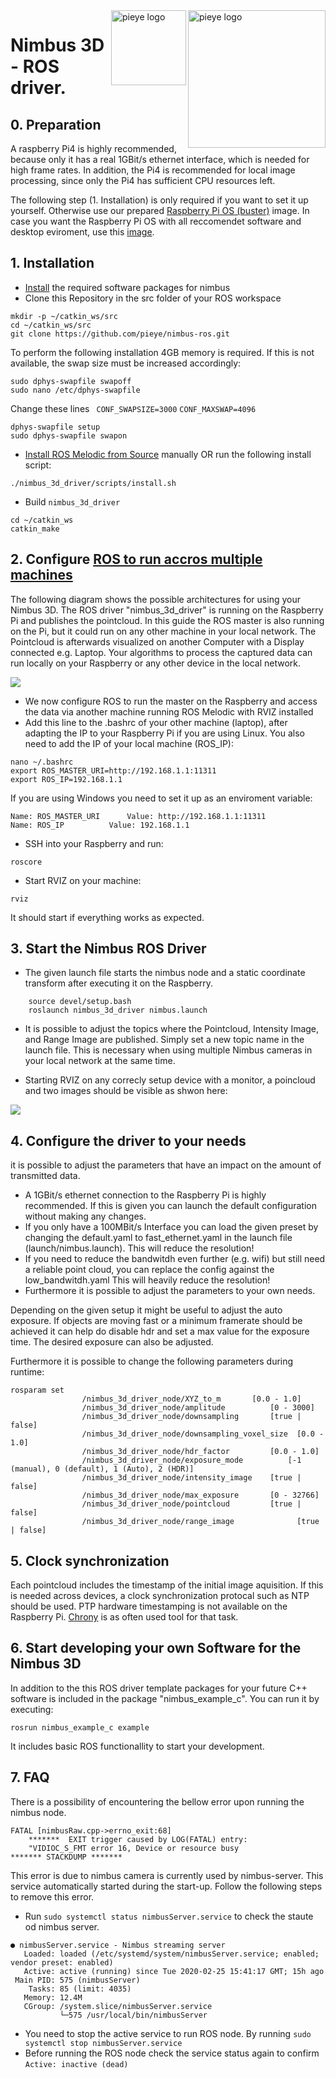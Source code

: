 <img src="./assets/PIEYE_Logo_RGB_POS.png" align="right" title="pieye logo" width="220" >
<img src="./assets/IWT.png" align="right" title="pieye logo" width="120" >

# Nimbus 3D - ROS driver.

## 0. Preparation
A raspberry Pi4 is highly recommended, because only it has a real 1GBit/s ethernet interface, which is needed for high frame rates. In addition, the Pi4 is recommended for local image processing, since only the Pi4 has sufficient CPU resources left.

The following step (1. Installation) is only required if you want to set it up yourself.
Otherwise use our prepared [Raspberry Pi OS (buster)](https://drive.google.com/file/d/1Z9Cknz2BJZDOxbAcAShfr5Ql5rnv-605/view?usp=sharing) image. In case you want the Raspberry Pi OS with all reccomendet software and desktop eviroment, use this [image](https://drive.google.com/file/d/1fcmqUKzDwh8j1kxWOJ3EQuXWw85Wz7dm/view?usp=sharing).


## 1. Installation

* [Install](https://github.com/pieye/nimbus-userland) the required software packages for nimbus
* Clone this Repository in the src folder of your ROS workspace 
``` 
mkdir -p ~/catkin_ws/src
cd ~/catkin_ws/src
git clone https://github.com/pieye/nimbus-ros.git
``` 

To perform the following installation 4GB memory is required. If this is not available, the swap size must be increased accordingly:
``` 
sudo dphys-swapfile swapoff
sudo nano /etc/dphys-swapfile
``` 

Change these lines ``` CONF_SWAPSIZE=3000``` ```CONF_MAXSWAP=4096```
``` 
dphys-swapfile setup
sudo dphys-swapfile swapon
``` 

* [Install ROS Melodic from Source](http://wiki.ros.org/ROSberryPi/Installing%20ROS%20Melodic%20on%20the%20Raspberry%20Pi) manually OR run the following install script: 
``` 
./nimbus_3d_driver/scripts/install.sh
``` 
* Build `nimbus_3d_driver`
``` 
cd ~/catkin_ws
catkin_make
```
    
## 2. Configure [ROS to run accros multiple machines](http://wiki.ros.org/ROS/Tutorials/MultipleMachines)

The following diagram shows the possible architectures for using your Nimbus 3D. The ROS driver "nimbus_3d_driver" is running on the Raspberry Pi and publishes the pointcloud. In this guide the ROS master is also running  on the Pi, but it could run on any other machine in your local network. The Pointcloud is afterwards visualized on another Computer with a Display connected e.g. Laptop. Your algorithms to process the captured data can run locally on your Raspberry or any other device in the local network. 


<img src="./assets/nimbus_ros.png" align="center">


* We now configure ROS to run the master on the Raspberry and access the data via another machine running ROS Melodic with RVIZ installed
* Add this line to the .bashrc of your other machine (laptop), after adapting the IP to your Raspberry Pi if you are using Linux. You also need to add the IP of your local machine (ROS_IP):

```
nano ~/.bashrc
export ROS_MASTER_URI=http://192.168.1.1:11311
export ROS_IP=192.168.1.1
```
If you are using Windows you need to set it up as an enviroment variable:
```
Name: ROS_MASTER_URI      Value: http://192.168.1.1:11311
Name: ROS_IP      	  Value: 192.168.1.1
```
* SSH into your Raspberry and run:
```
roscore
```
* Start RVIZ on your machine:
```
rviz
```
It should start if everything works as expected.
    


## 3. Start the Nimbus ROS Driver
* The given launch file starts the nimbus node and a static coordinate transform after executing it on the Raspberry.
```
    source devel/setup.bash 
    roslaunch nimbus_3d_driver nimbus.launch
  ```  
* It is possible to adjust the topics where the Pointcloud, Intensity Image, and Range Image are published. Simply set a new topic name in the launch file. This is necessary when using multiple Nimbus cameras in your local network at the same time.

* Starting RVIZ on any correcly setup device with a monitor, a poincloud and two images should be visible as shwon here:
<img src="./assets/nimbus_ros.gif" align="center">


## 4. Configure the driver to your needs
it is possible to adjust the parameters that have an impact on the amount of transmitted data.
* A 1GBit/s ethernet connection to the Raspberry Pi is highly recommended. If this is given you can launch the default configuration without making any changes.
* If you only have a 100MBit/s Interface you can load the given preset by changing the default.yaml to fast_ethernet.yaml in the launch file (launch/nimbus.launch). This will reduce the resolution!
* If you need to reduce the bandwitdh even further (e.g. wifi) but still need a reliable point cloud, you can replace the config against the low_bandwitdh.yaml This will heavily reduce the resolution!
* Furthermore it is possible to adjust the parameters to your own needs.

Depending on the given setup it might be useful to adjust the auto exposure.
If objects are moving fast or a minimum framerate should be achieved it can help do disable hdr and set a max value for the exposure time. The desired exposure can also be adjusted.

Furthermore it is possible to change the following parameters during runtime:
```
rosparam set 
                /nimbus_3d_driver_node/XYZ_to_m		  [0.0 - 1.0]
                /nimbus_3d_driver_node/amplitude		  [0 - 3000]
                /nimbus_3d_driver_node/downsampling		  [true | false]
                /nimbus_3d_driver_node/downsampling_voxel_size  [0.0 - 1.0]
                /nimbus_3d_driver_node/hdr_factor		  [0.0 - 1.0]
                /nimbus_3d_driver_node/exposure_mode		  [-1 (manual), 0 (default), 1 (Auto), 2 (HDR)]
                /nimbus_3d_driver_node/intensity_image	  [true | false]
                /nimbus_3d_driver_node/max_exposure		  [0 - 32766]
                /nimbus_3d_driver_node/pointcloud		  [true | false]
                /nimbus_3d_driver_node/range_image              [true | false]
```

## 5. Clock synchronization
Each pointcloud includes the timestamp of the initial image aquisition. If this is needed across devices, a clock synchronization protocal such as NTP should be used. PTP hardware timestamping is not available on the Raspberry Pi. [Chrony](https://www.linuxtechi.com/sync-time-in-linux-server-using-chrony) is as often used tool for that task.


## 6. Start developing your own Software for the Nimbus 3D
In addition to the this ROS driver template packages for your future C++ software is included in the package "nimbus_example_c". You can run it by executing:
```
rosrun nimbus_example_c example
```
It includes basic ROS functionallity to start your development.

## 7. FAQ
There is a possibility of encountering the bellow error upon running the nimbus node.
```
FATAL [nimbusRaw.cpp->errno_exit:68]	
	*******	 EXIT trigger caused by LOG(FATAL) entry: 
	"VIDIOC_S_FMT error 16, Device or resource busy
*******	STACKDUMP *******
```
This error is due to nimbus camera is currently used by nimbus-server. This service automatically started during the start-up. Follow the following steps to remove this error.

* Run `sudo systemctl status nimbusServer.service` to check the staute od nimbus server. 
```
● nimbusServer.service - Nimbus streaming server
   Loaded: loaded (/etc/systemd/system/nimbusServer.service; enabled; vendor preset: enabled)
   Active: active (running) since Tue 2020-02-25 15:41:17 GMT; 15h ago
 Main PID: 575 (nimbusServer)
    Tasks: 85 (limit: 4035)
   Memory: 12.4M
   CGroup: /system.slice/nimbusServer.service
           └─575 /usr/local/bin/nimbusServer
``` 
* You need to stop the active service to run ROS node. By running 
`sudo systemctl stop nimbusServer.service`
* Before running the ROS node check the service status again to confirm  `Active: inactive (dead)`
